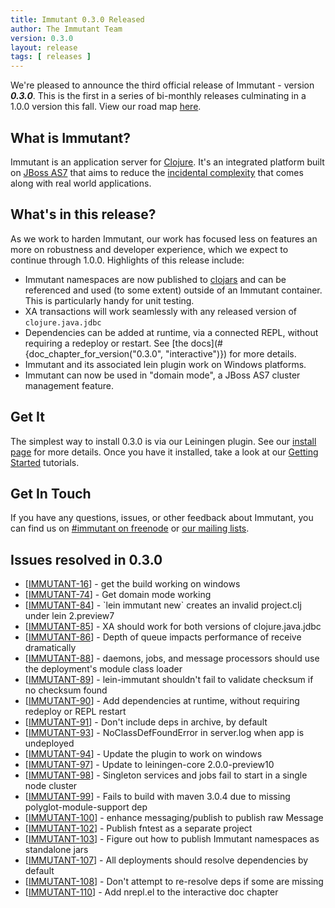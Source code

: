 ```yaml
---
title: Immutant 0.3.0 Released
author: The Immutant Team
version: 0.3.0
layout: release
tags: [ releases ]
---
```


We're pleased to announce the third official release of Immutant -
version **_0.3.0_**. This is the first in a series of bi-monthly
releases culminating in a 1.0.0 version this fall. View our road map
[here](https://issues.jboss.org/browse/IMMUTANT).

## What is Immutant?

Immutant is an application server for [Clojure](http://clojure.org). 
It's an integrated platform built on [JBoss AS7](http://www.jboss.org/as7)
that aims to reduce the [incidental complexity](http://en.wikipedia.org/wiki/Accidental_complexity) 
that comes along with real world applications.

## What's in this release?

As we work to harden Immutant, our work has focused less on features
an more on robustness and developer experience, which we expect to
continue through 1.0.0. Highlights of this release include:

* Immutant namespaces are now published to
  [clojars](http://clojars.org) and can be referenced and used (to
  some extent) outside of an Immutant container. This is particularly
  handy for unit testing.
* XA transactions will work seamlessly with any released version of
  `clojure.java.jdbc`
* Dependencies can be added at runtime, via a connected REPL, without
  requiring a redeploy or restart. See 
  [the docs](#{doc_chapter_for_version("0.3.0", "interactive")}) 
  for more details. 
* Immutant and its associated lein plugin work on Windows platforms.
* Immutant can now be used in "domain mode", a JBoss AS7 cluster
  management feature.

## Get It

The simplest way to install 0.3.0 is via our Leiningen plugin. See
our [install page](/install/) for more details. Once you have it installed,
take a look at our [Getting Started](/news/tags/getting-started/) tutorials. 

## Get In Touch

If you have any questions, issues, or other feedback about Immutant, you
can find us on [#immutant on freenode](/community/) or 
[our mailing lists](/community/mailing_lists).

## Issues resolved in 0.3.0

<ul id="issues">
<li>[<a href='https://issues.jboss.org/browse/IMMUTANT-16'>IMMUTANT-16</a>] -         get the build working on windows
</li>
<li>[<a href='https://issues.jboss.org/browse/IMMUTANT-74'>IMMUTANT-74</a>] -         Get domain mode working
</li>
<li>[<a href='https://issues.jboss.org/browse/IMMUTANT-84'>IMMUTANT-84</a>] -         `lein immutant new` creates an invalid project.clj under lein 2.preview7
</li>
<li>[<a href='https://issues.jboss.org/browse/IMMUTANT-85'>IMMUTANT-85</a>] -         XA should work for both versions of clojure.java.jdbc
</li>
<li>[<a href='https://issues.jboss.org/browse/IMMUTANT-86'>IMMUTANT-86</a>] -         Depth of queue impacts performance of receive dramatically
</li>
<li>[<a href='https://issues.jboss.org/browse/IMMUTANT-88'>IMMUTANT-88</a>] -         daemons, jobs, and message processors should use the deployment&#39;s module class loader
</li>
<li>[<a href='https://issues.jboss.org/browse/IMMUTANT-89'>IMMUTANT-89</a>] -         lein-immutant shouldn&#39;t fail to validate checksum if no checksum found
</li>
<li>[<a href='https://issues.jboss.org/browse/IMMUTANT-90'>IMMUTANT-90</a>] -         Add dependencies at runtime, without requiring redeploy or REPL restart
</li>
<li>[<a href='https://issues.jboss.org/browse/IMMUTANT-91'>IMMUTANT-91</a>] -         Don&#39;t include deps in archive, by default
</li>
<li>[<a href='https://issues.jboss.org/browse/IMMUTANT-93'>IMMUTANT-93</a>] -         NoClassDefFoundError in server.log when app is undeployed
</li>
<li>[<a href='https://issues.jboss.org/browse/IMMUTANT-94'>IMMUTANT-94</a>] -         Update the plugin to work on windows
</li>
<li>[<a href='https://issues.jboss.org/browse/IMMUTANT-97'>IMMUTANT-97</a>] -         Update to leiningen-core 2.0.0-preview10
</li>
<li>[<a href='https://issues.jboss.org/browse/IMMUTANT-98'>IMMUTANT-98</a>] -         Singleton services and jobs fail to start in a single node cluster
</li>
<li>[<a href='https://issues.jboss.org/browse/IMMUTANT-99'>IMMUTANT-99</a>] -         Fails to build with maven 3.0.4 due to missing polyglot-module-support dep
</li>

<li>[<a href='https://issues.jboss.org/browse/IMMUTANT-100'>IMMUTANT-100</a>] -         enhance messaging/publish to publish raw Message
</li>
<li>[<a href='https://issues.jboss.org/browse/IMMUTANT-102'>IMMUTANT-102</a>] -         Publish fntest as a separate project
</li>
<li>[<a href='https://issues.jboss.org/browse/IMMUTANT-103'>IMMUTANT-103</a>] -         Figure out how to publish Immutant namespaces as standalone jars
</li>
<li>[<a href='https://issues.jboss.org/browse/IMMUTANT-107'>IMMUTANT-107</a>] -         All deployments should resolve dependencies by default
</li>
<li>[<a href='https://issues.jboss.org/browse/IMMUTANT-108'>IMMUTANT-108</a>] -         Don&#39;t attempt to re-resolve deps if some are missing
</li>
<li>[<a href='https://issues.jboss.org/browse/IMMUTANT-110'>IMMUTANT-110</a>] -         Add nrepl.el to the interactive doc chapter
</li>
                            

</ul>
                
